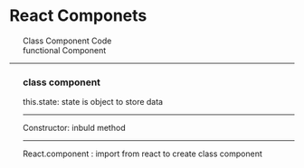 <h1>React Componets </h1>
<ul type="none">
<li>Class Component Code</li>
<li>functional Component</li>
</ul>
<hr>
<ul type="none">
<h3>class component</h3>
<li>this.state:
state is object to store data </li>
<hr>
<li>Constructor: inbuld method</li>
<hr>
<li>React.component : import from react to create class component</li>
</ul>
